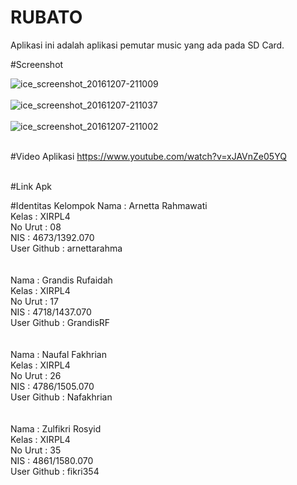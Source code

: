 # RUBATO
Aplikasi ini adalah aplikasi pemutar music yang ada pada SD Card.

#Screenshot

![ice_screenshot_20161207-211009](https://cloud.githubusercontent.com/assets/22053684/20972742/759a5eb0-bcc8-11e6-8a2c-6f658a157020.png)
<br><br>
![ice_screenshot_20161207-211037](https://cloud.githubusercontent.com/assets/22053684/20972743/759cad50-bcc8-11e6-8e11-447a990f9780.png)
<br><br>
![ice_screenshot_20161207-211002](https://cloud.githubusercontent.com/assets/22053684/20972744/759e453e-bcc8-11e6-94c1-5c7627f599bb.png)
<br><br>

#Video Aplikasi
https://www.youtube.com/watch?v=xJAVnZe05YQ <br><br>

#Link Apk

#Identitas Kelompok
Nama        : Arnetta Rahmawati <br>
Kelas       : XIRPL4 <br>
No Urut     : 08 <br>
NIS         : 4673/1392.070 <br>
User Github : arnettarahma<br>
<br>
<br>
Nama        : Grandis Rufaidah <br>
Kelas       : XIRPL4 <br>
No Urut     : 17 <br>
NIS         : 4718/1437.070 <br>
User Github : GrandisRF<br>
<br>
<br>
Nama        : Naufal Fakhrian <br>
Kelas       : XIRPL4 <br>
No Urut     : 26 <br>
NIS         : 4786/1505.070 <br>
User Github : Nafakhrian<br>
<br>
<br>
Nama        : Zulfikri Rosyid <br>
Kelas       : XIRPL4 <br>
No Urut     : 35 <br>
NIS         : 4861/1580.070 <br>
User Github : fikri354<br>

